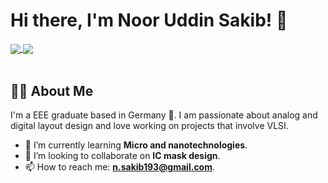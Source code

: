 # Hi there, I'm Noor Uddin Sakib! 👋

<a href="https://github.com/Noor-Sakib">
  <img align="center" src="https://github-readme-stats.vercel.app/api?username=your-username&show_icons=true&theme=dracula&include_all_commits=true&count_private=true"/>
</a>
<a href="https://github.com/Noor-Sakib">
 <img align="center" src="https://github-readme-stats.vercel.app/api/top-langs/?username=your-username&layout=compact&theme=dracula"/>
</a>

<br/>
<br/>

## 👨‍💻 About Me

I'm a EEE graduate based in Germany 📍. I am passionate about analog and digital layout design and love working on projects that involve VLSI.

- 🌱 I’m currently learning **Micro and nanotechnologies**.
- 👯 I’m looking to collaborate on **IC mask design**.
- 📫 How to reach me: **n.sakib193@gmail.com**.
